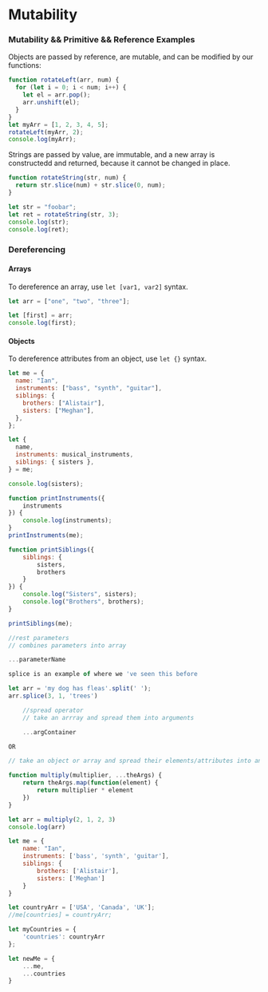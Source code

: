 # Mutability

###

### Mutability && Primitive && Reference Examples

Objects are passed by reference, are mutable, and can be modified by our functions:

```javascript
function rotateLeft(arr, num) {
  for (let i = 0; i < num; i++) {
    let el = arr.pop();
    arr.unshift(el);
  }
}
let myArr = [1, 2, 3, 4, 5];
rotateLeft(myArr, 2);
console.log(myArr);
```

Strings are passed by value, are immutable, and a new array is constructedd and returned, because it cannot be changed in place.

```javascript
function rotateString(str, num) {
  return str.slice(num) + str.slice(0, num);
}

let str = "foobar";
let ret = rotateString(str, 3);
console.log(str);
console.log(ret);
```

### Dereferencing

#### Arrays

To dereference an array, use `let [var1, var2]` syntax.

```javascript
let arr = ["one", "two", "three"];

let [first] = arr;
console.log(first);
```

#### Objects

To dereference attributes from an object, use `let {}` syntax.

```javascript
let me = {
  name: "Ian",
  instruments: ["bass", "synth", "guitar"],
  siblings: {
    brothers: ["Alistair"],
    sisters: ["Meghan"],
  },
};

let {
  name,
  instruments: musical_instruments,
  siblings: { sisters },
} = me;

console.log(sisters);
```

```javascript
function printInstruments({
    instruments
}) {
    console.log(instruments);
}
printInstruments(me);

function printSiblings({
    siblings: {
        sisters,
        brothers
    }
}) {
    console.log("Sisters", sisters);
    console.log("Brothers", brothers);
}

printSiblings(me);

//rest parameters
// combines parameters into array

...parameterName

splice is an example of where we 've seen this before

let arr = 'my dog has fleas'.split(' ');
arr.splice(3, 1, 'trees')

    //spread operator
    // take an arrray and spread them into arguments

    ...argContainer

OR

// take an object or array and spread their elements/attributes into another object or array

function multiply(multiplier, ...theArgs) {
    return theArgs.map(function(element) {
        return multiplier * element
    })
}

let arr = multiply(2, 1, 2, 3)
console.log(arr)

let me = {
    name: "Ian",
    instruments: ['bass', 'synth', 'guitar'],
    siblings: {
        brothers: ['Alistair'],
        sisters: ['Meghan']
    }
}

let countryArr = ['USA', 'Canada', 'UK'];
//me[countries] = countryArr;

let myCountries = {
    'countries': countryArr
};

let newMe = {
    ...me,
    ...countries
}
```
